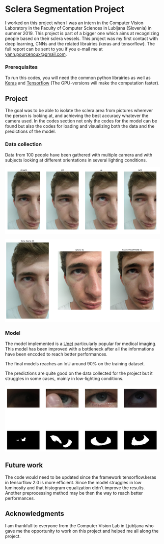 # Sclera Segmentation Project

I worked on this project when I was an intern in the Computer Vision Laboratory in the Faculty of Computer Sciences in Lubljana (Slovenia) in summer 2019. This project is part of a bigger one which aims at recognizing people based on their sclera vessels.
This project was my first contact with deep learning, CNNs and the related librairies (keras and tensorflow).
The full report can be sent to you if you e-mail me at yann.pourcenoux@gmail.com.

### Prerequisites

To run this codes, you will need the common python librairies as well as [Keras](https://keras.io/) and [Tensorflow](https://www.tensorflow.org/) (The GPU-versions will make the computation faster).

## Project

The goal was to be able to isolate the sclera area from pictures wherever the person is looking at, and achieving the best accuracy whatever the camera used.
In the codes section not only the codes for the model can be found but also the codes for loading and visualizing both the data and the predictions of the model.

### Data collection

Data from 100 people have been gathered with multiple camera and with subjects looking at different orientations in several lighting conditions. 

![Different Orientations](https://github.com/En3rg1/ScleraSegmentationProject/blob/master/figures/orientations.png)

![Different cameras](https://github.com/En3rg1/ScleraSegmentationProject/blob/master/figures/cameras.png)

### Model

The model implemented is a [Unet](https://link.springer.com/chapter/10.1007/978-3-319-24574-4_28) particularly popular for medical imaging. This model has been improved with a bottleneck after all the informations have been encoded to reach better performances.

The final models reaches an IoU around 90% on the training dataset. 

The predictions are quite good on the data collected for the project but it struggles in some cases, mainly in low-lighting conditions.

![Predictions](https://github.com/En3rg1/ScleraSegmentationProject/blob/master/figures/predictions.png)

## Future work
The code would need to be updated since the framework tensorflow.keras in tensorflow 2.0 is more efficient.
Since the model struggles in low luminosity and that histogram equalization didn't improve the results. Another preprocessing method may be then the way to reach better performances.


## Acknowledgments

I am thankfull to everyone from the Computer Vision Lab in Ljubljana who gave me the opportunity to work on this project and helped me all along the project.

